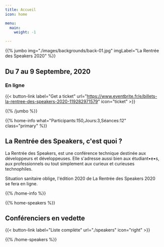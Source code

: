 ```yaml
---
title: Accueil
icon: home

menu:
  main:
    weight: -1

---
```


<!-- ... -->

{{% jumbo img="./images/backgrounds/back-01.jpg" imgLabel="La Rentrée des Speakers 2020" %}}


## Du 7 au 9 Septembre, 2020
### En ligne

<!-- <a class="btn primary btn-lg" style="margin-top: 1em;" href="https://drive.google.com/open?id=1Uo1V4v3SHjl2q27SNkOyHkcuagKJmTU4" target="_blank">Devenez Partenaire 🇫🇷</a> -->
<!-- ... -->

{{< button-link label="Get a ticket"
                url="https://www.eventbrite.fr/e/billets-la-rentree-des-speakers-2020-119282971579"
                icon="ticket" >}}

<!-- ... -->

{{% /jumbo %}}



<!-- ... -->

{{% home-info what="Participants:150,Jours:3,Séances:12" class="primary" %}}

## La Rentrée des Speakers, c'est quoi ?

La Rentrée des Speakers, est une conférence technique destinée aux développeurs et développeuses. Elle s'adresse aussi bien aux étudiant•e•s, aux professionnels ou tout simplement aux curieux et curieuses technophiles.

Situation sanitaire oblige, l'édition 2020 de La Rentrée des Speakers 2020 se fera en ligne.

{{% /home-info %}}

<!-- ... -->

<!--
{{% home-tickets %}}
<a class="btn primary" href="https://www.billetweb.fr/devfest-bdm-2020" target="_blank"><svg class="icon icon-cfp"><use xlink:href="#ticket"></use></svg>Billetterie</a>

<ul>
<li>{{< ticket name="Pre Early Birds"
           starts="2019-11-22"
           ends="2019-11-30"
           price="20 €"
           info="25 premières places"
           close="true"
           url="https://www.billetweb.fr/devfest-bdm-2020" >}}</li>
<li>{{< ticket name="Early Birds"
           starts="2019-12-01"
           ends="2019-12-15"
           price="25 €"
           info="50 premières places"
           close="true"
           url="https://www.billetweb.fr/devfest-bdm-2020" >}}</li>
<li>{{< ticket name="Normal"
           starts="2019-12-16"
           ends="2020-02-27"
           price="30 €"
           info="325 places restantes"
           url="https://www.billetweb.fr/devfest-bdm-2020" >}}</li>
</ul>
{{% /home-tickets %}}


<!-- ... -->
{{% home-speakers %}}
## Conférenciers en vedette

{{< button-link label="Liste complète"
                url="./speakers"
                icon="right" >}}

{{% /home-speakers %}}

<!-- ... -->
<!--
{{% home-location
    image="/images/map.jpg"
    address="20 Rue Duquesne, 29200 Brest, France"
    latitude="48.3918316"
    longitude="-4.4883138" %}}

## Le lieu

### Faculté de Lettres et Sciences Humaines

La Faculté de Lettres et Sciences Humaines, en plein coeur de Brest, 
accueillira à nouveau cette année le La Rentrée des Speakers.

{{% /home-location %}}

<!-- ... -->
<!--
{{% youtube-section 

    title="Aftermovie La Rentrée des Speakers 2019" 
    link="q_dndapuilI" %}}

<!-- ... -->

